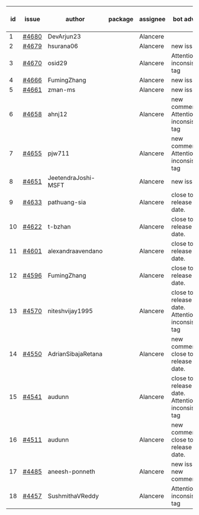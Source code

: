 | id | issue | author | package | assignee | bot advice | created date of issue | target release date | date from target |
| ------ | ------ | ------ | ------ | ------ | ------ | ------ | ------ | :-----: |
| 1 | [#4680](https://github.com/Azure/sdk-release-request/issues/4680) | DevArjun23 |  | Alancere |  | 10-24 |  | 0 |
| 2 | [#4679](https://github.com/Azure/sdk-release-request/issues/4679) | hsurana06 |  | Alancere | new issue. | 10-23 | 11-24 |  |
| 3 | [#4670](https://github.com/Azure/sdk-release-request/issues/4670) | osid29 |  | Alancere | Attention to inconsistent tag | 10-23 | 11-24 |  |
| 4 | [#4666](https://github.com/Azure/sdk-release-request/issues/4666) | FumingZhang |  | Alancere | new issue. | 10-20 | 11-24 |  |
| 5 | [#4661](https://github.com/Azure/sdk-release-request/issues/4661) | zman-ms |  | Alancere | new issue. | 10-18 | 11-24 |  |
| 6 | [#4658](https://github.com/Azure/sdk-release-request/issues/4658) | ahnj12 |  | Alancere | new comment. Attention to inconsistent tag | 10-17 | 11-24 |  |
| 7 | [#4655](https://github.com/Azure/sdk-release-request/issues/4655) | pjw711 |  | Alancere | new comment. Attention to inconsistent tag | 10-13 | 11-24 |  |
| 8 | [#4651](https://github.com/Azure/sdk-release-request/issues/4651) | JeetendraJoshi-MSFT |  | Alancere | new issue. | 10-13 | 11-24 |  |
| 9 | [#4633](https://github.com/Azure/sdk-release-request/issues/4633) | pathuang-sia |  | Alancere | close to release date.  | 10-12 | 10-27 | 1 |
| 10 | [#4622](https://github.com/Azure/sdk-release-request/issues/4622) | t-bzhan |  | Alancere | close to release date.  | 10-08 | 10-27 | 1 |
| 11 | [#4601](https://github.com/Azure/sdk-release-request/issues/4601) | alexandraavendano |  | Alancere | close to release date.  | 10-02 | 10-27 | 1 |
| 12 | [#4596](https://github.com/Azure/sdk-release-request/issues/4596) | FumingZhang |  | Alancere | close to release date.  | 09-29 | 10-27 | 1 |
| 13 | [#4570](https://github.com/Azure/sdk-release-request/issues/4570) | niteshvijay1995 |  | Alancere | close to release date.  Attention to inconsistent tag | 09-26 | 10-27 | 1 |
| 14 | [#4550](https://github.com/Azure/sdk-release-request/issues/4550) | AdrianSibajaRetana |  | Alancere | new comment. close to release date.  | 09-22 | 10-27 | 1 |
| 15 | [#4541](https://github.com/Azure/sdk-release-request/issues/4541) | audunn |  | Alancere | close to release date.  Attention to inconsistent tag | 09-21 | 10-27 | 1 |
| 16 | [#4511](https://github.com/Azure/sdk-release-request/issues/4511) | audunn |  | Alancere | new comment. close to release date.  | 09-08 | 10-27 | 1 |
| 17 | [#4485](https://github.com/Azure/sdk-release-request/issues/4485) | aneesh-ponneth |  | Alancere | new issue. new comment. | 08-31 | 09-22 |  |
| 18 | [#4457](https://github.com/Azure/sdk-release-request/issues/4457) | SushmithaVReddy |  | Alancere | Attention to inconsistent tag | 08-23 | 09-22 |  |
